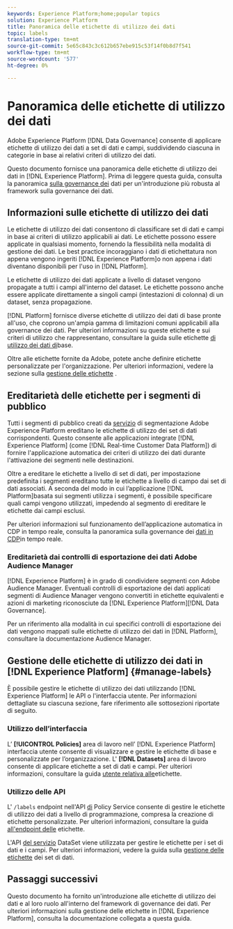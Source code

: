 ```yaml
---
keywords: Experience Platform;home;popular topics
solution: Experience Platform
title: Panoramica delle etichette di utilizzo dei dati
topic: labels
translation-type: tm+mt
source-git-commit: 5e65c843c3c612b657ebe915c53f14f0b8d7f541
workflow-type: tm+mt
source-wordcount: '577'
ht-degree: 0%

---
```



# Panoramica delle etichette di utilizzo dei dati

 Adobe Experience Platform [!DNL Data Governance] consente di applicare etichette di utilizzo dei dati a set di dati e campi, suddividendo ciascuna in categorie in base ai relativi criteri di utilizzo dei dati.

Questo documento fornisce una panoramica delle etichette di utilizzo dei dati in [!DNL Experience Platform]. Prima di leggere questa guida, consulta la panoramica [sulla governance dei](../home.md) dati per un&#39;introduzione più robusta al framework sulla governance dei dati.

## Informazioni sulle etichette di utilizzo dei dati

Le etichette di utilizzo dei dati consentono di classificare set di dati e campi in base ai criteri di utilizzo applicabili ai dati. Le etichette possono essere applicate in qualsiasi momento, fornendo la flessibilità nella modalità di gestione dei dati. Le best practice incoraggiano i dati di etichettatura non appena vengono ingeriti [!DNL Experience Platform]o non appena i dati diventano disponibili per l&#39;uso in [!DNL Platform].

Le etichette di utilizzo dei dati applicate a livello di dataset vengono propagate a tutti i campi all&#39;interno del dataset. Le etichette possono anche essere applicate direttamente a singoli campi (intestazioni di colonna) di un dataset, senza propagazione.

[!DNL Platform] fornisce diverse etichette di utilizzo dei dati di base pronte all&#39;uso, che coprono un&#39;ampia gamma di limitazioni comuni applicabili alla governance dei dati. Per ulteriori informazioni su queste etichette e sui criteri di utilizzo che rappresentano, consultare la guida sulle etichette [di utilizzo dei dati di](reference.md)base.

Oltre alle etichette fornite da  Adobe, potete anche definire etichette personalizzate per l&#39;organizzazione. Per ulteriori informazioni, vedere la sezione sulla [gestione delle etichette](#manage-labels) .

## Ereditarietà delle etichette per i segmenti di pubblico

Tutti i segmenti di pubblico creati da [servizio](../../segmentation/home.md) di segmentazione Adobe Experience Platform ereditano le etichette di utilizzo dei set di dati corrispondenti. Questo consente alle applicazioni integrate [!DNL Experience Platform] (come [!DNL Real-time Customer Data Platform]) di fornire l&#39;applicazione automatica dei criteri di utilizzo dei dati durante l&#39;attivazione dei segmenti nelle destinazioni.

Oltre a ereditare le etichette a livello di set di dati, per impostazione predefinita i segmenti ereditano tutte le etichette a livello di campo dai set di dati associati. A seconda del modo in cui l’applicazione [!DNL Platform]basata sui segmenti utilizza i segmenti, è possibile specificare quali campi vengono utilizzati, impedendo al segmento di ereditare le etichette dai campi esclusi.

Per ulteriori informazioni sul funzionamento dell’applicazione automatica in CDP in tempo reale, consulta la panoramica sulla governance dei [dati in CDP](../../rtcdp/privacy/data-governance-overview.md#enforce-data-usage-compliance)in tempo reale.

### Ereditarietà dai controlli di esportazione dei dati  Adobe Audience Manager

[!DNL Experience Platform] è in grado di condividere segmenti con  Adobe Audience Manager. Eventuali controlli di esportazione dei dati applicati  segmenti di Audience Manager vengono convertiti in etichette equivalenti e azioni di marketing riconosciute da [!DNL Experience Platform][!DNL Data Governance].

Per un riferimento alla modalità in cui specifici controlli di esportazione dei dati vengono mappati sulle etichette di utilizzo dei dati in [!DNL Platform], consultare la documentazione [](https://docs.adobe.com/content/help/en/audience-manager/user-guide/implementation-integration-guides/integration-experience-platform/aam-aep-audience-sharing.html#aam-data-export-control-in-aep)Audience Manager.

## Gestione delle etichette di utilizzo dei dati in [!DNL Experience Platform] {#manage-labels}

È possibile gestire le etichette di utilizzo dei dati utilizzando [!DNL Experience Platform] le API o l&#39;interfaccia utente. Per informazioni dettagliate su ciascuna sezione, fare riferimento alle sottosezioni riportate di seguito.

### Utilizzo dell’interfaccia

L’ **[!UICONTROL Policies]** area di lavoro nell’ [!DNL Experience Platform] interfaccia utente consente di visualizzare e gestire le etichette di base e personalizzate per l’organizzazione. L&#39; **[!DNL Datasets]** area di lavoro consente di applicare etichette a set di dati e campi. Per ulteriori informazioni, consultare la guida [utente relativa alle](user-guide.md)etichette.

### Utilizzo delle API

L&#39; `/labels` endpoint nell&#39;API [di](https://www.adobe.io/apis/experienceplatform/home/api-reference.html#!acpdr/swagger-specs/dule-policy-service.yaml) Policy Service consente di gestire le etichette di utilizzo dei dati a livello di programmazione, compresa la creazione di etichette personalizzate. Per ulteriori informazioni, consultare la guida [all&#39;endpoint delle](../api/labels.md) etichette.

L&#39;API [del servizio](https://www.adobe.io/apis/experienceplatform/home/api-reference.html#!acpdr/swagger-specs/dataset-service.yaml) DataSet viene utilizzata per gestire le etichette per i set di dati e i campi. Per ulteriori informazioni, vedere la guida sulla [gestione delle etichette](./dataset-api.md) dei set di dati.

## Passaggi successivi

Questo documento ha fornito un&#39;introduzione alle etichette di utilizzo dei dati e al loro ruolo all&#39;interno del framework di governance dei dati. Per ulteriori informazioni sulla gestione delle etichette in [!DNL Experience Platform], consulta la documentazione collegata a questa guida.